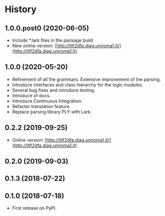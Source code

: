 # History

## 1.0.0.post0 (2020-06-05)

* Include *.lark files in the package build
* New online version: [http://ltlf2dfa.diag.uniroma1.it/](http://ltlf2dfa.diag.uniroma1.it).

## 1.0.0 (2020-05-20)

* Refinement of all the grammars. Extensive improvement of the parsing.
* Introduce interfaces and class hierarchy for the logic modules.
* Several bug fixes and introduce testing.
* Introduce of docs.
* Introduce Continuous Integration.
* Refactor translation feature.
* Replace parsing library PLY with Lark.

## 0.2.2 (2019-09-25)

* Online version: [http://ltlf2dfa.diag.uniroma1.it/](http://ltlf2dfa.diag.uniroma1.it).

## 0.2.0 (2019-09-03)

## 0.1.3 (2018-07-22)

## 0.1.0 (2018-07-18)

* First release on PyPI.

